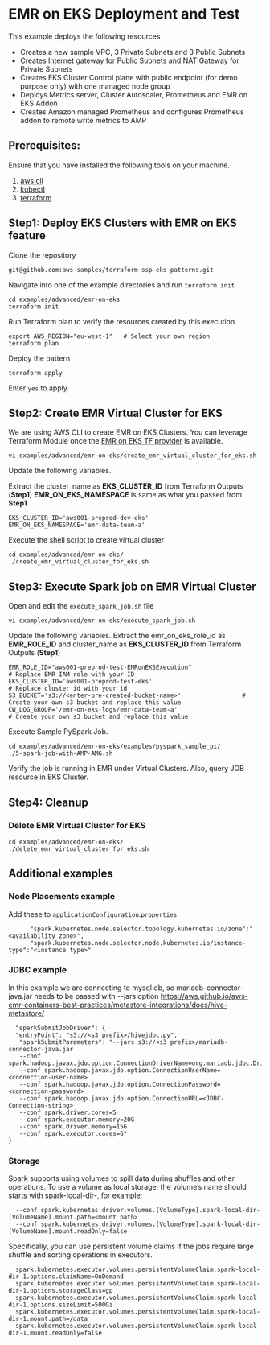 # EMR on EKS Deployment and Test

This example deploys the following resources

 - Creates a new sample VPC, 3 Private Subnets and 3 Public Subnets
 - Creates Internet gateway for Public Subnets and NAT Gateway for Private Subnets
 - Creates EKS Cluster Control plane with public endpoint (for demo purpose only) with one managed node group
 - Deploys Metrics server, Cluster Autoscaler, Prometheus and EMR on EKS Addon
 - Creates Amazon managed Prometheus and configures Prometheus addon to remote write metrics to AMP

## Prerequisites:

Ensure that you have installed the following tools on your machine.

1. [aws cli](https://docs.aws.amazon.com/cli/latest/userguide/install-cliv2.html)
3. [kubectl](https://Kubernetes.io/docs/tasks/tools/)
4. [terraform](https://learn.hashicorp.com/tutorials/terraform/install-cli)

## Step1: Deploy EKS Clusters with EMR on EKS feature

Clone the repository 

```
git@github.com:aws-samples/terraform-ssp-eks-patterns.git
```

Navigate into one of the example directories and run `terraform init`

```
cd examples/advanced/emr-on-eks 
terraform init
```

Run Terraform plan to verify the resources created by this execution. 

```
export AWS_REGION="eu-west-1"   # Select your own region
terraform plan

```

Deploy the pattern

```
terraform apply
```

Enter `yes` to apply.

## Step2: Create EMR Virtual Cluster for EKS

We are using AWS CLI to create EMR on EKS Clusters. You can leverage Terraform Module once the [EMR on EKS TF provider](https://github.com/hashicorp/terraform-provider-aws/pull/20003) is available.

```shell script
vi examples/advanced/emr-on-eks/create_emr_virtual_cluster_for_eks.sh
```

Update the following variables. 

Extract the cluster_name as **EKS_CLUSTER_ID** from Terraform Outputs (**Step1**)
**EMR_ON_EKS_NAMESPACE** is same as what you passed from **Step1** 

    EKS_CLUSTER_ID='aws001-preprod-dev-eks'
    EMR_ON_EKS_NAMESPACE='emr-data-team-a'

Execute the shell script to create virtual cluster

```shell script
cd examples/advanced/emr-on-eks/
./create_emr_virtual_cluster_for_eks.sh
```

## Step3: Execute Spark job on EMR Virtual Cluster

Open and edit the `execute_spark_job.sh` file

```shell script
vi examples/advanced/emr-on-eks/execute_spark_job.sh
```

Update the following variables. Extract the emr_on_eks_role_id as **EMR_ROLE_ID** and cluster_name as **EKS_CLUSTER_ID** from Terraform Outputs (**Step1**)

    EMR_ROLE_ID="aws001-preprod-test-EMRonEKSExecution"                     # Replace EMR IAM role with your ID
    EKS_CLUSTER_ID='aws001-preprod-test-eks'                                # Replace cluster id with your id
    S3_BUCKET='s3://<enter-pre-created-bucket-name>'                 # Create your own s3 bucket and replace this value
    CW_LOG_GROUP='/emr-on-eks-logs/emr-data-team-a'                         # Create your own s3 bucket and replace this value

Execute Sample PySpark Job. 

```shell script
cd examples/advanced/emr-on-eks/examples/pyspark_sample_pi/
./5-spark-job-with-AMP-AMG.sh
```

Verify the job is running in EMR under Virtual Clusters. Also, query JOB resource in EKS Cluster. 

## Step4: Cleanup

### Delete EMR Virtual Cluster for EKS

```shell script
cd examples/advanced/emr-on-eks/
./delete_emr_virtual_cluster_for_eks.sh
```

## Additional examples

### Node Placements example
Add these to `applicationConfiguration`.`properties`
          
          "spark.kubernetes.node.selector.topology.kubernetes.io/zone":"<availability zone>",
          "spark.kubernetes.node.selector.node.kubernetes.io/instance-type":"<instance type>"

### JDBC example 

In this example we are connecting to mysql db, so mariadb-connector-java.jar needs to be passed with --jars option
https://aws.github.io/aws-emr-containers-best-practices/metastore-integrations/docs/hive-metastore/


      "sparkSubmitJobDriver": {
      "entryPoint": "s3://<s3 prefix>/hivejdbc.py", 
       "sparkSubmitParameters": "--jars s3://<s3 prefix>/mariadb-connector-java.jar 
       --conf spark.hadoop.javax.jdo.option.ConnectionDriverName=org.mariadb.jdbc.Driver 
       --conf spark.hadoop.javax.jdo.option.ConnectionUserName=<connection-user-name> 
       --conf spark.hadoop.javax.jdo.option.ConnectionPassword=<connection-password> 
       --conf spark.hadoop.javax.jdo.option.ConnectionURL=<JDBC-Connection-string> 
       --conf spark.driver.cores=5 
       --conf spark.executor.memory=20G 
       --conf spark.driver.memory=15G 
       --conf spark.executor.cores=6"
    }

### Storage

Spark supports using volumes to spill data during shuffles and other operations. 
To use a volume as local storage, the volume’s name should starts with spark-local-dir-, 
for example:

      --conf spark.kubernetes.driver.volumes.[VolumeType].spark-local-dir-[VolumeName].mount.path=<mount path>
      --conf spark.kubernetes.driver.volumes.[VolumeType].spark-local-dir-[VolumeName].mount.readOnly=false

Specifically, you can use persistent volume claims if the jobs require large shuffle and sorting operations in executors.

      spark.kubernetes.executor.volumes.persistentVolumeClaim.spark-local-dir-1.options.claimName=OnDemand
      spark.kubernetes.executor.volumes.persistentVolumeClaim.spark-local-dir-1.options.storageClass=gp
      spark.kubernetes.executor.volumes.persistentVolumeClaim.spark-local-dir-1.options.sizeLimit=500Gi
      spark.kubernetes.executor.volumes.persistentVolumeClaim.spark-local-dir-1.mount.path=/data
      spark.kubernetes.executor.volumes.persistentVolumeClaim.spark-local-dir-1.mount.readOnly=false